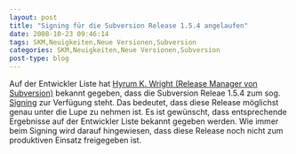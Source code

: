```yaml
---
layout: post
title: "Signing für die Subversion Release 1.5.4 angelaufen"
date: 2008-10-23 09:46:14
tags: SKM,Neuigkeiten,Neue Versionen,Subversion
categories: SKM,Neuigkeiten,Neue Versionen,Subversion
post-type: blog
---
```

Auf der Entwickler Liste hat [Hyrum K. Wright (Release Manager von Subversion)](http://subversion.tigris.org/servlets/ReadMsg?list=dev&msgNo=144435) bekannt gegeben, 
dass die Subversion Releae 1.5.4 zum sog. [Signing](http://subversion.tigris.org/hacking.html#tarball-signing) zur Verfügung steht. 
Das bedeutet, dass diese Release möglichst genau unter die Lupe zu nehmen ist. Es ist gewünscht, dass entsprechende Ergebnisse auf der Entwickler Liste 
bekannt gegeben werden.
Wie immer beim Signing wird darauf hingewiesen, dass diese Release noch nicht zum produktiven Einsatz freigegeben ist.
